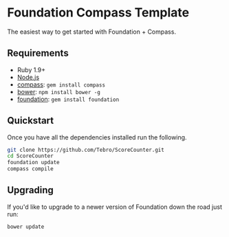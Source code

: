 # Foundation Compass Template

The easiest way to get started with Foundation + Compass.

## Requirements

  * Ruby 1.9+
  * [Node.js](http://nodejs.org)
  * [compass](http://compass-style.org/): `gem install compass`
  * [bower](http://bower.io): `npm install bower -g`
  * [foundation](http://foundation.zurb.com): `gem install foundation`
## Quickstart

Once you have all the dependencies installed run the following.

```bash
git clone https://github.com/Tebro/ScoreCounter.git
cd ScoreCounter
foundation update
compass compile
```

## Upgrading

If you'd like to upgrade to a newer version of Foundation down the road just run:

```bash
bower update
```
